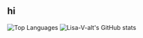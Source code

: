 ## hi
![Top Languages](https://github-readme-stats.vercel.app/api/top-langs/?username=Lisa-V-alt&layout=compact&theme=cobalt&langs_count=20)
![Lisa-V-alt's GitHub stats](https://github-readme-stats.vercel.app/api?username=Lisa-V-alt&theme=cobalt&hide=stars,prs,issues,contribs)
